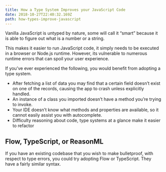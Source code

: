 ```yaml
---
title: How a Type System Improves your JavaScript Code
date: 2018-10-27T22:40:32.169Z
path: how-types-improve-javascript
---
```


Vanilla JavaScript is untyped by nature, some will call it “smart” because it is able to figure out what is a number or a string.

This makes it easier to run JavaScript code, it simply needs to be executed in a browser or Node.js runtime. However, its vulnerable to numerous runtime errors that can spoil your user experience.

If you’ve ever experienced the following, you would benefit from adopting a type system.

- After fetching a list of data you may find that a certain field doesn’t exist on one of the records, causing the app to crash unless explicitly handled.
- An instance of a class you imported doesn’t have a method you’re trying to invoke.
- Your IDE doesn’t know what methods and properties are available, so it cannot easily assist you with autocomplete.
- Difficulty reasoning about code, type systems at a glance make it easier to refactor

## Flow, TypeScript, or ReasonML

If you have an existing codebase that you wish to make bulletproof, with respect to type errors, you could try adopting Flow or TypeScript. They have a fairly similar syntax.
